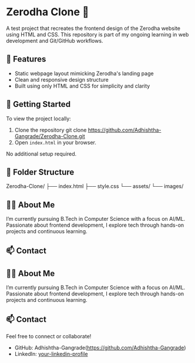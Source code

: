 # Zerodha Clone 🧾

A test project that recreates the frontend design of the Zerodha website using HTML and CSS. This repository is part of my ongoing learning in web development and Git/GitHub workflows.

## 📌 Features

- Static webpage layout mimicking Zerodha's landing page
- Clean and responsive design structure
- Built using only HTML and CSS for simplicity and clarity

## 🚀 Getting Started

To view the project locally:

1. Clone the repository
   git clone https://github.com/Adhishtha-Gangrade/Zerodha-Clone.git
2. Open `index.html` in your browser.

No additional setup required.

## 📂 Folder Structure
Zerodha-Clone/ ├── index.html ├── style.css └── assets/ └── images/

## 👩‍💻 About Me

I’m currently pursuing B.Tech in Computer Science with a focus on AI/ML. Passionate about frontend development, I explore tech through hands-on projects and continuous learning.

## 📫 Contact


## 👩‍💻 About Me

I’m currently pursuing B.Tech in Computer Science with a focus on AI/ML. Passionate about frontend development, I explore tech through hands-on projects and continuous learning.

## 📫 Contact

Feel free to connect or collaborate!

- GitHub: Adhishtha-Gangrade(https://github.com/Adhishtha-Gangrade)
- LinkedIn: [your-linkedin-profile](www.linkedin.com/in/adhishtha-gangrade-3b2149311)

